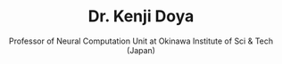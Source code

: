 ---
title: Dr. Kenji Doya
name: Kenji-Doya
subtitle: Professor of Neural Computation Unit at Okinawa Institute of Sci & Tech (Japan)
layout: 2017_default
modal-id: 1
img: Kenji-Doya.jpg
thumbnail: Kenji-Doya.jpg
alt: Picture of Dr. Kenji Doya
topic: 
description: Dr. Kenji Doya serves as the Co-Editor in Chief of Neural Networks since 2008 and a board member of Japanese Neural Network Society (JNNS) and Japan Neuroscience Society (JNSS). He served as the Program Co-Chair of International Conference on Neural Information Processing (ICONIP) in 2007 and 2016, the Program Chair of JNSS meeting in 2010, and the General Chair of JNNS meeting in 2011 and 2018. He received Tsukahara Award and JSPS Award in 2007, MEXT Prize for Science and Technology in 2012, and Donald O. Hebb Award in 2018. He lead the MEXT project “Prediction and Decision Making” from 2011 to 2016 and currently leads a new MEXT project “Artificial Intelligence and Brain Science”. He is interested in understanding the functions of basal ganglia and the cortical circuit based on the theory of reinforcement learning and Bayesian inference. 
---
